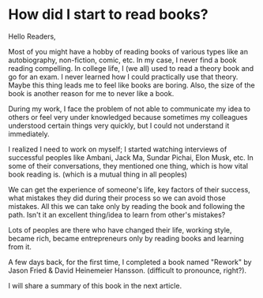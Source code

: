 # How did I start to read books?

Hello Readers,

Most of you might have a hobby of reading books of various types like an autobiography, non-fiction, comic, etc. In my case, I never find a book reading compelling. In college life, I (we all) used to read a theory book and go for an exam. I never learned how I could practically use that theory. Maybe this thing leads me to feel like books are boring. Also, the size of the book is another reason for me to never like a book.

During my work, I face the problem of not able to communicate my idea to others or feel very under knowledged because sometimes my colleagues understood certain things very quickly, but I could not understand it immediately.

I realized I need to work on myself; I started watching interviews of successful peoples like Ambani, Jack Ma, Sundar Pichai, Elon Musk, etc. In some of their conversations, they mentioned one thing, which is how vital book reading is. (which is a mutual thing in all peoples)

We can get the experience of someone's life, key factors of their success, what mistakes they did during their process so we can avoid those mistakes. All this we can take only by reading the book and following the path. Isn't it an excellent thing/idea to learn from other's mistakes?

Lots of peoples are there who have changed their life, working style, became rich, became entrepreneurs only by reading books and learning from it.

A few days back, for the first time, I completed a book named "Rework" by Jason Fried & David Heinemeier Hansson. (difficult to pronounce, right?).

I will share a summary of this book in the next article.
